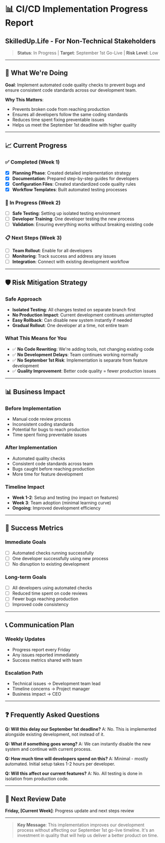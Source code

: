 # 📊 CI/CD Implementation Progress Report
## SkilledUp.Life - For Non-Technical Stakeholders

> **Status**: In Progress | **Target**: September 1st Go-Live | **Risk Level**: Low

---

## 🎯 What We're Doing

**Goal**: Implement automated code quality checks to prevent bugs and ensure consistent code standards across our development team.

**Why This Matters**: 
- Prevents broken code from reaching production
- Ensures all developers follow the same coding standards
- Reduces time spent fixing preventable issues
- Helps us meet the September 1st deadline with higher quality

---

## 📈 Current Progress

### ✅ **Completed (Week 1)**
- [x] **Planning Phase**: Created detailed implementation strategy
- [x] **Documentation**: Prepared step-by-step guides for developers
- [x] **Configuration Files**: Created standardized code quality rules
- [x] **Workflow Templates**: Built automated testing processes

### 🔄 **In Progress (Week 2)**
- [ ] **Safe Testing**: Setting up isolated testing environment
- [ ] **Developer Training**: One developer testing the new process
- [ ] **Validation**: Ensuring everything works without breaking existing code

### 📋 **Next Steps (Week 3)**
- [ ] **Team Rollout**: Enable for all developers
- [ ] **Monitoring**: Track success and address any issues
- [ ] **Integration**: Connect with existing development workflow

---

## 🛡️ Risk Mitigation Strategy

### **Safe Approach**
- **Isolated Testing**: All changes tested on separate branch first
- **No Production Impact**: Current development continues uninterrupted
- **Easy Rollback**: Can disable new system instantly if needed
- **Gradual Rollout**: One developer at a time, not entire team

### **What This Means for You**
- ✅ **No Code Rewriting**: We're adding tools, not changing existing code
- ✅ **No Development Delays**: Team continues working normally
- ✅ **No September 1st Risk**: Implementation is separate from feature development
- ✅ **Quality Improvement**: Better code quality = fewer production issues

---

## 📊 Business Impact

### **Before Implementation**
- Manual code review process
- Inconsistent coding standards
- Potential for bugs to reach production
- Time spent fixing preventable issues

### **After Implementation**
- Automated quality checks
- Consistent code standards across team
- Bugs caught before reaching production
- More time for feature development

### **Timeline Impact**
- **Week 1-2**: Setup and testing (no impact on features)
- **Week 3**: Team adoption (minimal learning curve)
- **Ongoing**: Improved development efficiency

---

## 🎯 Success Metrics

### **Immediate Goals**
- [ ] Automated checks running successfully
- [ ] One developer successfully using new process
- [ ] No disruption to existing development

### **Long-term Goals**
- [ ] All developers using automated checks
- [ ] Reduced time spent on code reviews
- [ ] Fewer bugs reaching production
- [ ] Improved code consistency

---

## 📞 Communication Plan

### **Weekly Updates**
- Progress report every Friday
- Any issues reported immediately
- Success metrics shared with team

### **Escalation Path**
- Technical issues → Development team lead
- Timeline concerns → Project manager
- Business impact → CEO

---

## ❓ Frequently Asked Questions

**Q: Will this delay our September 1st deadline?**
A: No. This is implemented alongside existing development, not instead of it.

**Q: What if something goes wrong?**
A: We can instantly disable the new system and continue with current process.

**Q: How much time will developers spend on this?**
A: Minimal - mostly automated. Initial setup takes 1-2 hours per developer.

**Q: Will this affect our current features?**
A: No. All testing is done in isolation from production code.

---

## 📅 Next Review Date

**Friday, [Current Week]**: Progress update and next steps review

---

> **Key Message**: This implementation improves our development process without affecting our September 1st go-live timeline. It's an investment in quality that will help us deliver a better product on time. 